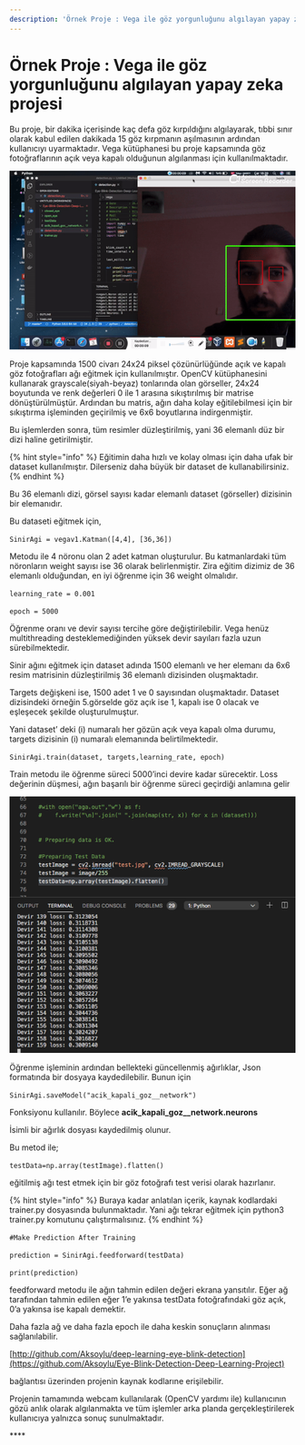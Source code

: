 ```yaml
---
description: 'Örnek Proje : Vega ile göz yorgunluğunu algılayan yapay zeka projesi'
---
```


# Örnek Proje : Vega ile göz yorgunluğunu algılayan yapay zeka projesi

Bu proje, bir dakika içerisinde kaç defa göz kırpıldığını algılayarak, tıbbi sınır olarak kabul edilen dakikada 15 göz kırpmanın aşılmasının ardından kullanıcıyı uyarmaktadır. Vega kütüphanesi bu proje kapsamında göz fotoğraflarının açık veya kapalı olduğunun algılanması için kullanılmaktadır.

![](../../.gitbook/assets/aga.gif)

Proje kapsamında 1500 civarı 24x24 piksel çözünürlüğünde açık ve kapalı göz fotoğrafları ağı eğitmek için kullanılmıştır. OpenCV kütüphanesini kullanarak grayscale\(siyah-beyaz\) tonlarında olan görseller, 24x24 boyutunda ve renk değerleri 0 ile 1 arasına sıkıştırılmış bir matrise dönüştürülmüştür. Ardından bu matris, ağın daha kolay eğitilebilmesi için bir sıkıştırma işleminden geçirilmiş ve 6x6 boyutlarına indirgenmiştir.

Bu işlemlerden sonra, tüm resimler düzleştirilmiş, yani 36 elemanlı düz bir dizi haline getirilmiştir.

{% hint style="info" %}
Eğitimin daha hızlı ve kolay olması için daha ufak bir dataset kullanılmıştır. Dilerseniz daha büyük bir dataset de kullanabilirsiniz.
{% endhint %}

Bu 36 elemanlı dizi, görsel sayısı kadar elemanlı dataset \(görseller\) dizisinin bir elemanıdır.

Bu dataseti eğitmek için,

`SinirAgi = vegav1.Katman([4,4], [36,36])`

Metodu ile 4 nöronu olan 2 adet katman oluşturulur. Bu katmanlardaki tüm nöronların weight sayısı ise 36 olarak belirlenmiştir. Zira eğitim dizimiz de 36 elemanlı olduğundan, en iyi öğrenme için 36 weight olmalıdır.

`learning_rate = 0.001`

`epoch = 5000`

Öğrenme oranı ve devir sayısı tercihe göre değiştirilebilir. Vega henüz multithreading desteklemediğinden yüksek devir sayıları fazla uzun sürebilmektedir.

Sinir ağını eğitmek için dataset adında 1500 elemanlı ve her elemanı da 6x6 resim matrisinin düzleştirilmiş 36 elemanlı dizisinden oluşmaktadır.

Targets değişkeni ise, 1500 adet 1 ve 0 sayısından oluşmaktadır. Dataset dizisindeki örneğin 5.görselde göz açık ise 1, kapalı ise 0 olacak ve eşleşecek şekilde oluşturulmuştur.

Yani dataset’ deki \(i\) numaralı her gözün açık veya kapalı olma durumu, targets dizisinin \(i\) numaralı elemanında belirtilmektedir.

`SinirAgi.train(dataset, targets,learning_rate, epoch)`

Train metodu ile öğrenme süreci 5000’inci devire kadar sürecektir. Loss değerinin düşmesi, ağın başarılı bir öğrenme süreci geçirdiği anlamına gelir

![](../../.gitbook/assets/0.png)

Öğrenme işleminin ardından bellekteki güncellenmiş ağırlıklar, Json formatında bir dosyaya kaydedilebilir. Bunun için

`SinirAgi.saveModel("acik_kapali_goz__network")`

Fonksiyonu kullanılır. Böylece **acik\_kapali\_goz\_\_network.neurons**

İsimli bir ağırlık dosyası kaydedilmiş olunur.

Bu metod ile;

`testData=np.array(testImage).flatten()`

eğitilmiş ağı test etmek için bir göz fotoğrafı test verisi olarak hazırlanır.

{% hint style="info" %}
Buraya kadar anlatılan içerik, kaynak kodlardaki trainer.py dosyasında bulunmaktadır. Yani ağı tekrar eğitmek için python3 trainer.py komutunu çalıştırmalısınız.
{% endhint %}

`#Make Prediction After Training`

`prediction = SinirAgi.feedforward(testData)`

`print(prediction)`

feedforward metodu ile ağın tahmin edilen değeri ekrana yansıtılır. Eğer ağ tarafından tahmin edilen eğer 1’e yakınsa testData fotoğrafındaki göz açık, 0’a yakınsa ise kapalı demektir.

Daha fazla ağ ve daha fazla epoch ile daha keskin sonuçların alınması sağlanılabilir.

[http://github.com/Aksoylu/deep-learning-eye-blink-detection](https://github.com/Aksoylu/Eye-Blink-Detection-Deep-Learning-Project)

bağlantısı üzerinden projenin kaynak kodlarıne erişilebilir.

Projenin tamamında webcam kullanılarak \(OpenCV yardımı ile\) kullanıcının gözü anlık olarak algılanmakta ve tüm işlemler arka planda gerçekleştirilerek kullanıcıya yalnızca sonuç sunulmaktadır.

\*\*\*\*


